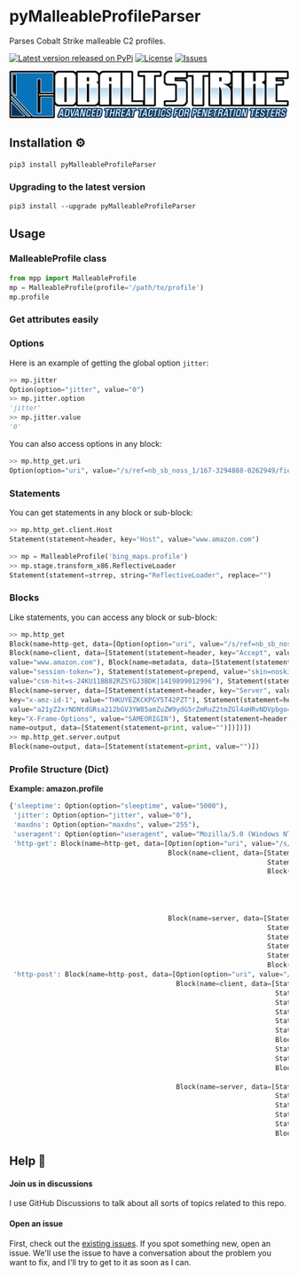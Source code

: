 # pyMalleableProfileParser
Parses Cobalt Strike malleable C2 profiles.

[![Latest version released on PyPi](https://img.shields.io/pypi/v/pymalleableprofileparser?style=flat-square)](https://pypi.org/project/pyMalleableProfileParser/)
[![License](https://img.shields.io/github/license/brett-fitz/pyMalleableProfileParser?style=flat-square)](https://github.com/brett-fitz/pyMalleableProfileParser/blob/main/LICENSE)
[![Issues](https://img.shields.io/github/issues/brett-fitz/pyMalleableProfileParser?style=flat-square)](https://github.com/brett-fitz/pyMalleableProfileParser/issues)

![Cobalt Strike Logo](https://raw.githubusercontent.com/brett-fitz/pyMalleableProfileParser/main/cobalt-strike-logo.png)


## Installation :gear:
```shell
pip3 install pyMalleableProfileParser
```

### Upgrading to the latest version
```shell
pip3 install --upgrade pyMalleableProfileParser
```


## Usage

### MalleableProfile class
```python
from mpp import MalleableProfile
mp = MalleableProfile(profile='/path/to/profile')
mp.profile
```

### Get attributes easily

### Options
Here is an example of getting the global option `jitter`:
```python
>> mp.jitter        
Option(option="jitter", value="0")
>> mp.jitter.option
'jitter'
>> mp.jitter.value
'0'
```
You can also access options in any block:
```python
>> mp.http_get.uri
Option(option="uri", value="/s/ref=nb_sb_noss_1/167-3294888-0262949/field-keywords=books")
```

### Statements
You can get statements in any block or sub-block:
```python
>> mp.http_get.client.Host
Statement(statement=header, key="Host", value="www.amazon.com")
```
```python
>> mp = MalleableProfile('bing_maps.profile')
>> mp.stage.transform_x86.ReflectiveLoader
Statement(statement=strrep, string="ReflectiveLoader", replace="")
```

### Blocks
Like statements, you can access any block or sub-block:
```python
>> mp.http_get
Block(name=http-get, data=[Option(option="uri", value="/s/ref=nb_sb_noss_1/167-3294888-0262949/field-keywords=books"), 
Block(name=client, data=[Statement(statement=header, key="Accept", value="*/*"), Statement(statement=header, key="Host", 
value="www.amazon.com"), Block(name=metadata, data=[Statement(statement=base64, value=""), Statement(statement=prepend, 
value="session-token="), Statement(statement=prepend, value="skin=noskin;"), Statement(statement=append, 
value="csm-hit=s-24KU11BB82RZSYGJ3BDK|1419899012996"), Statement(statement=header, key="Cookie", value="")])]), 
Block(name=server, data=[Statement(statement=header, key="Server", value="Server"), Statement(statement=header, 
key="x-amz-id-1", value="THKUYEZKCKPGY5T42PZT"), Statement(statement=header, key="x-amz-id-2", 
value="a21yZ2xrNDNtdGRsa212bGV3YW85amZuZW9ydG5rZmRuZ2tmZGl4aHRvNDVpbgo="), Statement(statement=header, 
key="X-Frame-Options", value="SAMEORIGIN"), Statement(statement=header, key="Content-Encoding", value="gzip"), Block(
name=output, data=[Statement(statement=print, value="")])])])
>> mp.http_get.server.output
Block(name=output, data=[Statement(statement=print, value="")])
```


### Profile Structure (Dict)

**Example: amazon.profile**
```python
{'sleeptime': Option(option="sleeptime", value="5000"),
 'jitter': Option(option="jitter", value="0"),
 'maxdns': Option(option="maxdns", value="255"),
 'useragent': Option(option="useragent", value="Mozilla/5.0 (Windows NT 6.1; WOW64; Trident/7.0; rv:11.0) like Gecko"),
 'http-get': Block(name=http-get, data=[Option(option="uri", value="/s/ref=nb_sb_noss_1/167-3294888-0262949/field-keywords=books"), 
                                        Block(name=client, data=[Statement(statement=header, key="Accept", value="*/*"), 
                                                                 Statement(statement=header, key="Host", value="www.amazon.com"), 
                                                                 Block(name=metadata, data=[Statement(statement=base64, value=""), 
                                                                                            Statement(statement=prepend, value="session-token="), 
                                                                                            Statement(statement=prepend, value="skin=noskin;"), 
                                                                                            Statement(statement=append, value="csm-hit=s-24KU11BB82RZSYGJ3BDK|1419899012996"), 
                                                                                            Statement(statement=header, key="Cookie", value="")])]), 
                                        Block(name=server, data=[Statement(statement=header, key="Server", value="Server"), 
                                                                 Statement(statement=header, key="x-amz-id-1", value="THKUYEZKCKPGY5T42PZT"), 
                                                                 Statement(statement=header, key="x-amz-id-2", value="a21yZ2xrNDNtdGRsa212bGV3YW85amZuZW9ydG5rZmRuZ2tmZGl4aHRvNDVpbgo="), 
                                                                 Statement(statement=header, key="X-Frame-Options", value="SAMEORIGIN"), 
                                                                 Statement(statement=header, key="Content-Encoding", value="gzip"), 
                                                                 Block(name=output, data=[Statement(statement=print, value="")])])]),
 'http-post': Block(name=http-post, data=[Option(option="uri", value="/N4215/adj/amzn.us.sr.aps"), 
                                          Block(name=client, data=[Statement(statement=header, key="Accept", value="*/*"), 
                                                                   Statement(statement=header, key="Content-Type", value="text/xml"), 
                                                                   Statement(statement=header, key="X-Requested-With", value="XMLHttpRequest"), 
                                                                   Statement(statement=header, key="Host", value="www.amazon.com"), 
                                                                   Statement(statement=parameter, key="sz", value="160x600"), 
                                                                   Statement(statement=parameter, key="oe", value="oe=ISO-8859-1;"), 
                                                                   Block(name=id, data=[Statement(statement=parameter, key="sn", value="")]), 
                                                                   Statement(statement=parameter, key="s", value="3717"), 
                                                                   Statement(statement=parameter, key="dc_ref", value="http%3A%2F%2Fwww.amazon.com"), 
                                                                   Block(name=output, data=[Statement(statement=base64, value=""), 
                                                                                            Statement(statement=print, value="")])]), 
                                          Block(name=server, data=[Statement(statement=header, key="Server", value="Server"), 
                                                                   Statement(statement=header, key="x-amz-id-1", value="THK9YEZJCKPGY5T42OZT"), 
                                                                   Statement(statement=header, key="x-amz-id-2", value="a21JZ1xrNDNtdGRsa219bGV3YW85amZuZW9zdG5rZmRuZ2tmZGl4aHRvNDVpbgo="), 
                                                                   Statement(statement=header, key="X-Frame-Options", value="SAMEORIGIN"), 
                                                                   Statement(statement=header, key="x-ua-compatible", value="IE=edge"), 
                                                                   Block(name=output, data=[Statement(statement=print, value="")])])])}
```

## Help :construction_worker:

#### Join us in discussions
I use GitHub Discussions to talk about all sorts of topics related to this repo.

#### Open an issue
First, check out the [existing issues](https://github.com/brett-fitz/pyMalleableProfileParser/issues). If you spot 
something new, open an issue. We'll use the issue to have a conversation about the problem you want to fix, and I'll 
try to get to it as soon as I can.